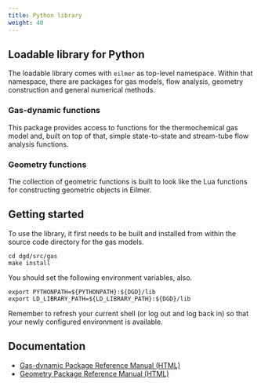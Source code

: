 ```yaml
---
title: Python library
weight: 40
---
```

## Loadable library for Python
The loadable library comes with `eilmer` as top-level namespace.
Within that namespace, there are packages for gas models,
flow analysis, geometry construction and general numerical methods.

### Gas-dynamic functions

This package provides access to functions for the thermochemical gas model
and, built on top of that, simple state-to-state and
stream-tube flow analysis functions.

### Geometry functions
The collection of geometric functions is built to look like the Lua functions
for constructing geometric objects in Eilmer.


## Getting started

To use the library, it first needs to be built and installed from within
the source code directory for the gas models.

    cd dgd/src/gas
    make install

You should set the following environment variables, also.

    export PYTHONPATH=${PYTHONPATH}:${DGD}/lib
    export LD_LIBRARY_PATH=${LD_LIBRARY_PATH}:${DGD}/lib


Remember to refresh your current shell (or log out and log back in) so
that your newly configured environment is available.


## Documentation

- [Gas-dynamic Package Reference Manual (HTML)](/html/library-reference-manual.html)
- [Geometry Package Reference Manual (HTML)](/html/geometry-reference-manual.html)


